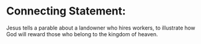 # Connecting Statement:

Jesus tells a parable about a landowner who hires workers, to illustrate how God will reward those who belong to the kingdom of heaven.